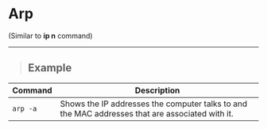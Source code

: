 # Arp

(Similar to **ip n** command)

---

> ## **Example** 

| **Command**   | **Description**   |
| --------------|-------------------|
| `arp -a` | Shows the IP addresses the computer talks to and the MAC addresses that are associated with it.  |